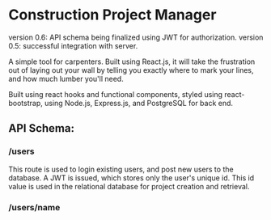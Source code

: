 # Construction Project Manager
version 0.6: API schema being finalized using JWT for authorization.
version 0.5: successful integration with server.

A simple tool for carpenters. Built using React.js, it will take the frustration out of laying out your wall by telling you exactly where to mark your lines, and how much lumber you'll need. 

Built using react hooks and functional components, styled using react-bootstrap, using Node.js, Express.js, and PostgreSQL for back end.

## API Schema:
### /users 
This route is used to login existing users, and post new users to the database. A JWT is issued, which stores only the user's unique id. This id value is used in the relational database for project creation and retrieval.
### /users/name 

